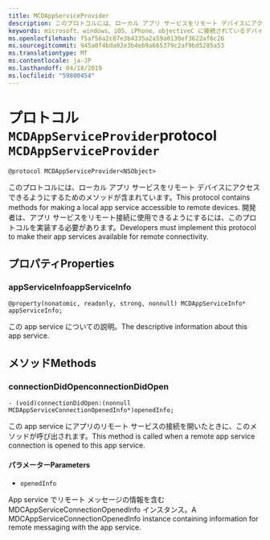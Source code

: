 ```yaml
---
title: MCDAppServiceProvider
description: このプロトコルには、ローカル アプリ サービスをリモート デバイスにアクセスできるようにするためのメソッドが含まれています。
keywords: microsoft、windows、iOS、iPhone、objectiveC に接続されているデバイス、プロジェクトのローマ
ms.openlocfilehash: f5af56a2c87e3b4335a2a59a0130ef3622af6c26
ms.sourcegitcommit: 945a0f4bda02e3b4eb9a665379c2af9bd5285a53
ms.translationtype: MT
ms.contentlocale: ja-JP
ms.lasthandoff: 04/18/2019
ms.locfileid: "59800454"
---
```

# <a name="protocol-mcdappserviceprovider"></a><span data-ttu-id="935bb-104">プロトコル `MCDAppServiceProvider`</span><span class="sxs-lookup"><span data-stu-id="935bb-104">protocol `MCDAppServiceProvider`</span></span>

```
@protocol MCDAppServiceProvider<NSObject>
```

<span data-ttu-id="935bb-105">このプロトコルには、ローカル アプリ サービスをリモート デバイスにアクセスできるようにするためのメソッドが含まれています。</span><span class="sxs-lookup"><span data-stu-id="935bb-105">This protocol contains methods for making a local app service accessible to remote devices.</span></span> <span data-ttu-id="935bb-106">開発者は、アプリ サービスをリモート接続に使用できるようにするには、このプロトコルを実装する必要があります。</span><span class="sxs-lookup"><span data-stu-id="935bb-106">Developers must implement this protocol to make their app services available for remote connectivity.</span></span>

## <a name="properties"></a><span data-ttu-id="935bb-107">プロパティ</span><span class="sxs-lookup"><span data-stu-id="935bb-107">Properties</span></span>
 
### <a name="appserviceinfo"></a><span data-ttu-id="935bb-108">appServiceInfo</span><span class="sxs-lookup"><span data-stu-id="935bb-108">appServiceInfo</span></span>
`@property(nonatomic, readonly, strong, nonnull) MCDAppServiceInfo* appServiceInfo;`

<span data-ttu-id="935bb-109">この app service についての説明。</span><span class="sxs-lookup"><span data-stu-id="935bb-109">The descriptive information about this app service.</span></span>

## <a name="methods"></a><span data-ttu-id="935bb-110">メソッド</span><span class="sxs-lookup"><span data-stu-id="935bb-110">Methods</span></span>

### <a name="connectiondidopen"></a><span data-ttu-id="935bb-111">connectionDidOpen</span><span class="sxs-lookup"><span data-stu-id="935bb-111">connectionDidOpen</span></span>
`- (void)connectionDidOpen:(nonnull MCDAppServiceConnectionOpenedInfo*)openedInfo;`

<span data-ttu-id="935bb-112">この app service にアプリのリモート サービスの接続を開いたときに、このメソッドが呼び出されます。</span><span class="sxs-lookup"><span data-stu-id="935bb-112">This method is called when a remote app service connection is opened to this app service.</span></span>

#### <a name="parameters"></a><span data-ttu-id="935bb-113">パラメーター</span><span class="sxs-lookup"><span data-stu-id="935bb-113">Parameters</span></span> 
* `openedInfo`

<span data-ttu-id="935bb-114">App service でリモート メッセージの情報を含む MDCAppServiceConnectionOpenedInfo インスタンス。</span><span class="sxs-lookup"><span data-stu-id="935bb-114">A MDCAppServiceConnectionOpenedInfo instance containing information for remote messaging with the app service.</span></span>